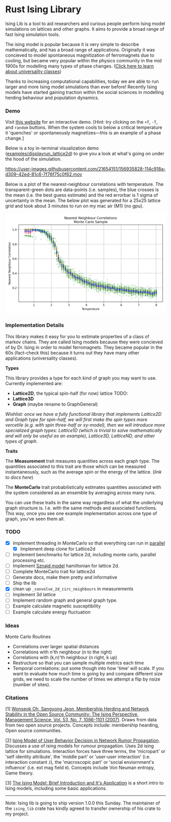 # Rust Ising Library

Ising Lib is a tool to aid researchers and curious people perform Ising model simulations on lattices and other graphs. It aims to provide a broad range of fast Ising simulation tools.

The ising model is popular because it is very simple to describe mathematically, and has a broad range of applications. Originally it was concieved to model spontaneous magnitization of ferromagnets due to cooling, but became very popular within the physics community in the mid 1900s for modelling many types of phase changes. ([Click here to learn about universality classes](https://www.wikiwand.com/en/Phase_transition#/Critical_exponents_and_universality_classes))

Thanks to increasing computational capabilities, today we are able to run larger and more Ising model simulations than ever before! Recently Ising models have started gaining traction within the social sciences in modelling herding behaviour and population dynamics. 


### Demo 

Visit [this website](https://ising-2d-lattice.netlify.app/) for an interactive demo. [Hint: try clicking on the `+T`, `-T`, and `random` buttons. When the system cools to below a critical temperature it 'quenches' or spontaneously magnetizes—this is an example of a phase change.]

Below is a toy in-terminal visualization demo ([examples/displayrun_lattice2d](https://github.com/dcxSt/ising-lib/tree/main/examples/displayrun_lattice2d)) to give you a look at what's going on under the hood of the simulation.

https://user-images.githubusercontent.com/21654151/156935828-114c918a-d309-42ed-81c6-7f76f75c0f62.mov

Below is a plot of the nearest-neighbour correlations with temperature. The transparent-green dots are data-points (i.e. samples), the blue crosses is the mean (i.e. the best guess estimate) and the red errorbar is 1 sigma of uncertainty in the mean. The below plot was generated for a 25x25 lattice grid and took about 3 minutes to run on my mac air (M1) (no gpu).

![Plot of Nearest Neighbor correlation against Temperature](https://github.com/dcxSt/ising-lib/blob/main/examples/correlation_with_nn/data/plot_76temps_nn_corr.png?raw=true)



### Implementation Details

This library makes it easy for you to estimate properties of a class of markov chains. They are called Ising models because they were concieved of by Dr. Ising in order to model ferromagnets. They became popular in the 60s (fact-check this) because it turns out they have many other applications (universality classes). 

**Types**

This library provides a type for each kind of graph you may want to use. Currently implemented are:
- **Lattice2D**, the typical spin-half (for now) lattice
TODO:
- **Lattice3D**
- **Graph** (maybe rename to GraphGeneral)

*Wishlist: once we have a fully functional library that implements Lattice2D and Graph type for spin-half, we will first make the spin types more vercetile (e.g. with spin three-half or xy-model), then we will introduce more specialized graph types: Lattice1D (which is trivial to solve mathematically and will only be useful as an example), Lattice3D, LatticeND, and other types of graph.*

**Traits**

The **Measurement** trait measures quantities across each graph type. The quantities associated to this trait are those which can be measured instantaneously, such as the average spin or the energy of the lattice. (*link to docs here*)

The **MonteCarlo** trait probabilistically estimates quantities associated with the system considered as an ensemble by averaging across many runs. 

You can use these traits in the same way regardless of what the underlying graph structure is. I.e. with the same methods and associated functions. This way, once you see one example implementation across one type of graph, you've seen them all. 

### TODO
- [x] Implement threading in MonteCarlo so that everything can run in [parallel](https://www.programming-idioms.org/cheatsheet/Rust)
  - [x] Implement deep clone for Lattice2d 
- [ ] Implement benchmarks for lattice 2d, including monte carlo, parallel processing etc.
- [ ] Implement [Sznajd model](https://www.wikiwand.com/en/Sznajd_model) hamiltonian for lattice 2d.
- [ ] Complete MonteCarlo trait for lattice2d
- [ ] Generate docs, make them pretty and informative
- [ ] Ship the lib
- [x] clean up `_convolve_2d_circ_neighbours` in measurements
- [ ] Implement 3d lattice
- [ ] Implement random graph and general graph type.
- [ ] Example calculate magnetic susceptibility
- [ ] Example calculate energy fluctuation

### Ideas
Monte Carlo Routines
- Correlations over larger spatial distances
- Correlations with n'th neighbour (n to the right)
- Correlations with (k,n)'th neighbour (n right, k up)
- Restructure so that you can sample multiple metrics each time
- Temporal correlations: put some though into how 'time' will scale. If you want to evaluate how much time is going by and compare different size grids, we need to scale the number of times we attempt a flip by nsize (number of sites).

### Citations

[1] [Wonseok Oh,  Sangyong Jeon, Membership Herding and Network Stability in the Open Source Community: The Ising Perspective, Management Science, Vol. 53, No. 7, 1086-1101 (2007)](https://www.jstor.org/stable/20122271). Draws from data from two open source projects. Concepts include: membership hearding, Open source communities. 

[2] [Ising Model of User Behavior Decision in Network Rumor Propagation](https://www.hindawi.com/journals/ddns/2018/5207475/). Discusses a use of ising models for rumour propagation. Uses 2d ising lattice for simulations. Interaction forces have three terms, the 'micropart' or 'self identity attribute', the 'middle part' or 'user-user interaction' (i.e. interaction constant `J`), the 'macroscopic part' or 'social enviornment's influence' (i.e. ext mag field `H`). Concepts include Von Neuman entropy, Game theory. 

[3] [The Ising Model: Brief Introduction and It's Application](https://www.intechopen.com/chapters/71210) is a short intro to Ising models, including some basic applications. 


---

Note: Ising lib is going to ship version 1.0.0 this Sunday. The maintainer of the `ising_lib` crate has kindly agreed to transfer ownership of his crate to my project. 

